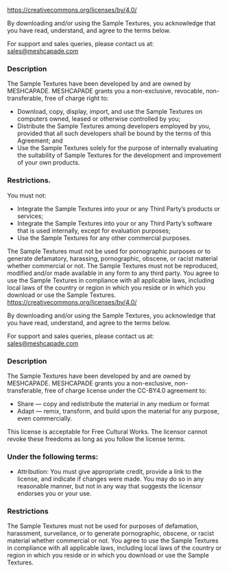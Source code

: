 https://creativecommons.org/licenses/by/4.0/

By downloading and/or using the Sample Textures, you acknowledge that you have read, understand, and agree to the terms below. 

For support and sales queries, please contact us at: [sales@meshcapade.com](sales@meshcapade.com)


### Description
The Sample Textures have been developed by and are owned by MESHCAPADE. MESHCAPADE grants you a non-exclusive, revocable, non-transferable, free of charge right to: 

-	Download, copy, display, import, and use the Sample Textures on computers owned, leased or otherwise controlled by you; 
-	Distribute the Sample Textures among developers employed by you, provided that all such developers shall be bound by the terms of this Agreement; and
-	Use the Sample Textures solely for the purpose of internally evaluating the suitability of Sample Textures for the development and improvement of your own products. 


### Restrictions.
You must not:
-	Integrate the Sample Textures into your or any Third Party’s products or services;
-	Integrate the Sample Textures into your or any Third Party’s software that is used internally, except for evaluation purposes;
-	Use the Sample Textures for any other commercial purposes.

The Sample Textures must not be used for pornographic purposes or to generate defamatory, harassing, pornographic, obscene, or racist material whether commercial or not. The Sample Textures must not be reproduced, modified and/or made available in any form to any third party. You agree to use the Sample Textures in compliance with all applicable laws, including local laws of the country or region in which you reside or in which you download or use the Sample Textures. 
https://creativecommons.org/licenses/by/4.0/

By downloading and/or using the Sample Textures, you acknowledge that you have read, understand, and agree to the terms below.

For support and sales queries, please contact us at: sales@meshcapade.com

### Description
The Sample Textures have been developed by and are owned by MESHCAPADE. MESHCAPADE grants you a non-exclusive, non-transferable, free of charge license under the CC-BY4.0 agreement to:

- Share — copy and redistribute the material in any medium or format
- Adapt — remix, transform, and build upon the material for any purpose, even commercially.

This license is acceptable for Free Cultural Works.
The licensor cannot revoke these freedoms as long as you follow the license terms.

### Under the following terms:
- Attribution: You must give appropriate credit, provide a link to the license, and indicate if changes were made. You may do so in any reasonable manner, but not in any way that suggests the licensor endorses you or your use.

### Restrictions
The Sample Textures must not be used for purposes of defamation, harassment, surveilance, or to generate pornographic, obscene, or racist material whether commercial or not. You agree to use the Sample Textures in compliance with all applicable laws, including local laws of the country or region in which you reside or in which you download or use the Sample Textures.
